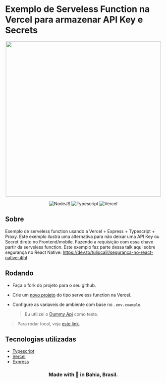 # Exemplo de Serveless Function na Vercel para armazenar API Key e Secrets

<div align="center">
    <img src="https://og-image.vercel.app/Serverless%20Functions.png?theme=light&md=1&fontSize=75px&images=https%3A%2F%2Fassets.vercel.com%2Fimage%2Fupload%2Ffront%2Fassets%2Fdesign%2Fzeit-black-triangle.svg" width="500">
</div>
<p align="center">
<img alt="NodeJS" src="https://img.shields.io/badge/node.js%20-%2343853D.svg?&style=for-the-badge&logo=node.js&logoColor=white"/>
<img alt="Typescript" src="https://img.shields.io/badge/TypeScript-007ACC?style=for-the-badge&logo=typescript&logoColor=white"/>
<img alt="Vercel" src="https://img.shields.io/badge/vercel%20-%23000000.svg?&style=for-the-badge&logo=vercel&logoColor=white"/>
</p>

## Sobre

Exemplo de serveless function usando a Vercel + Express + Typescript + Proxy.
Este exemplo ilustra uma alternativa para não deixar uma API Key ou Secret direto no Frontend/mobile. Fazendo a requisição com essa chave partir da serveless function.
Este exemplo faz parte dessa talk aqui sobre segurança no React Native: https://dev.to/tuliocalil/seguranca-no-react-native-4jhl

## Rodando

- Faça o fork do projeto para o seu github.

- Crie um [novo projeto](https://vercel.com/new) do tipo serveless function na Vercel.

- Configure as variaveis de ambiente com base no `.env.example`.
  > Eu utilizei o [Dummy Api](https://dummyapi.io/account) como teste.

> Para rodar local, veja [este link](https://vercel.com/blog/vercel-dev).

## Tecnologias utilizadas

- [Typescript](https://www.typescriptlang.org/)
- [Vercel](https://vercel.com)
- [Express](https://expressjs.com/pt-br/)

<div align="center">

### Made with 💙 in Bahia, Brasil.

</div>
